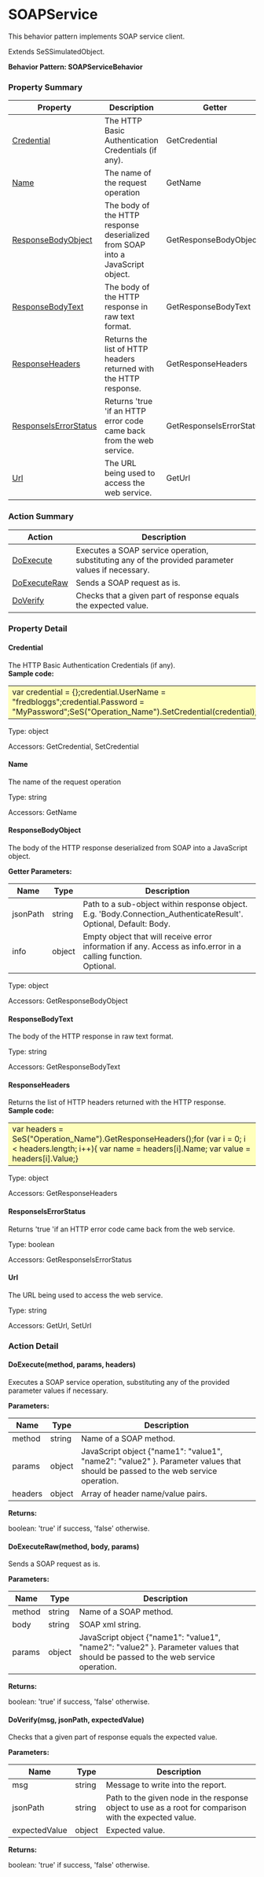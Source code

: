 # SOAPService

This behavior pattern implements SOAP service client.
 
Extends SeSSimulatedObject.





**Behavior Pattern: SOAPServiceBehavior**


<!-- ============================== property summary ========================== -->

	

### Property Summary

| **Property** | **Description** | **Getter** | **Setter** |
| ------------ | --------------- | ---------- | ---------- |
| [Credential](#Credential) | The HTTP Basic Authentication Credentials (if any). | GetCredential | SetCredential |
| [Name](#Name) | The name of the request operation | GetName |  |
| [ResponseBodyObject](#ResponseBodyObject) | The body of the HTTP response deserialized from SOAP into a JavaScript object. | GetResponseBodyObject |  |
| [ResponseBodyText](#ResponseBodyText) | The body of the HTTP response in raw text format. | GetResponseBodyText |  |
| [ResponseHeaders](#ResponseHeaders) | Returns the list of HTTP headers returned with the HTTP response. | GetResponseHeaders |  |
| [ResponseIsErrorStatus](#ResponseIsErrorStatus) | Returns 'true 'if an HTTP error code came back from the web service. | GetResponseIsErrorStatus |  |
| [Url](#Url) | The URL being used to access the web service. | GetUrl | SetUrl |



	
<!-- ============================== action summary ========================== -->



### Action Summary

|  **Action** | **Description** | 
| ----------- | --------------- |
|	[DoExecute](#DoExecute) | Executes a SOAP service operation, substituting any of the provided parameter values if necessary. |
|	[DoExecuteRaw](#DoExecuteRaw) | Sends a SOAP request as is. |
|	[DoVerify](#DoVerify) | Checks that a given part of response equals the expected value. |




<!-- ============================== property detail ========================== -->
	
### Property Detail
		
<a name="Credential"></a>
#### Credential


The HTTP Basic Authentication Credentials (if any).<br><text styleclass="Normal" style="font-weight:bold;" translate="true">Sample code:</text><br><table styleclass="Default" rowcount="1" colcount="1" style="width:100%; background-color:#ffffbb;"><tr style="vertical-align:top"><td><para styleclass="Code Example"><text styleclass="Code Example" translate="true">var credential = {};</text></para><para styleclass="Code Example"><text styleclass="Code Example" translate="true">credential.UserName = "fredbloggs";</text></para><para styleclass="Code Example"><text styleclass="Code Example" translate="true">credential.Password = "MyPassword";</text></para><para styleclass="Code Example"><text styleclass="Code Example" translate="true">SeS("Operation_Name").SetCredential(credential);</text></para><para styleclass="Code Example"><text styleclass="Code Example" translate="true"> </text></para></td></tr></table>

			
	
			
Type: object
			
			
Accessors: GetCredential, SetCredential
			
		
<a name="Name"></a>
#### Name


The name of the request operation

			
	
			
Type: string
			
			
Accessors: GetName
			
		
<a name="ResponseBodyObject"></a>
#### ResponseBodyObject


The body of the HTTP response deserialized from SOAP into a JavaScript object.

			
**Getter Parameters:**

| **Name** | **Type** | **Description** |
| -------- | -------- | --------------- |	
| jsonPath | string | Path to a sub-object within response object. E.g. 'Body.Connection_AuthenticateResult'.<br>Optional, Default: Body. |
| info | object | Empty object that will receive error information if any. Access as info.error in a calling function.<br>Optional. |


	
			
Type: object
			
			
Accessors: GetResponseBodyObject
			
		
<a name="ResponseBodyText"></a>
#### ResponseBodyText


The body of the HTTP response in raw text format.

			
	
			
Type: string
			
			
Accessors: GetResponseBodyText
			
		
<a name="ResponseHeaders"></a>
#### ResponseHeaders


Returns the list of HTTP headers returned with the HTTP response.<br><text styleclass="Normal" style="font-weight:bold;" translate="true">Sample code:</text><br><table styleclass="Default" rowcount="1" colcount="1" style="width:100%; background-color:#ffffbb;"><tr style="vertical-align:top"><td><para styleclass="Code Example"><text styleclass="Code Example" translate="true">var headers = SeS("Operation_Name").GetResponseHeaders();</text></para><para styleclass="Code Example"><text styleclass="Code Example" translate="true">for (var i = 0; i < headers.length; i++)</text></para><para styleclass="Code Example"><text styleclass="Code Example" translate="true">{</text></para><para styleclass="Code Example"><text styleclass="Code Example" translate="true">    var name = headers[i].Name;</text></para><para styleclass="Code Example"><text styleclass="Code Example" translate="true">    var value = headers[i].Value;</text></para><para styleclass="Code Example"><text styleclass="Code Example" translate="true">}</text></para><para styleclass="Code Example"><text styleclass="Code Example" translate="true"> </text></para></td></tr></table>

			
	
			
Type: object
			
			
Accessors: GetResponseHeaders
			
		
<a name="ResponseIsErrorStatus"></a>
#### ResponseIsErrorStatus


Returns 'true 'if an HTTP error code came back from the web service.

			
	
			
Type: boolean
			
			
Accessors: GetResponseIsErrorStatus
			
		
<a name="Url"></a>
#### Url


The URL being used to access the web service.

			
	
			
Type: string
			
			
Accessors: GetUrl, SetUrl
			
		
	
	
<!-- ============================== action detail ========================== -->
	
### Action Detail
		
<a name="DoExecute"></a>    
#### DoExecute(method, params, headers)

Executes a SOAP service operation, substituting any of the provided parameter values if necessary.


**Parameters:**

|	**Name** | **Type** | **Description** |
| ---------- | -------- | --------------- |
| method | string |	Name of a SOAP method. |
| params | object |	JavaScript object {"name1": "value1", "name2": "value2" }. Parameter values that should be passed to the web service operation. |
| headers | object |	Array of header name/value pairs. |




**Returns:**

boolean: 'true' if success, 'false' otherwise.



<a name="see.also.soapservice.doexecute"></a>

<a name="DoExecuteRaw"></a>    
#### DoExecuteRaw(method, body, params)

Sends a SOAP request as is.


**Parameters:**

|	**Name** | **Type** | **Description** |
| ---------- | -------- | --------------- |
| method | string |	Name of a SOAP method. |
| body | string |	SOAP xml string. |
| params | object |	JavaScript object {"name1": "value1", "name2": "value2" }. Parameter values that should be passed to the web service operation. |




**Returns:**

boolean: 'true' if success, 'false' otherwise.



<a name="see.also.soapservice.doexecuteraw"></a>

<a name="DoVerify"></a>    
#### DoVerify(msg, jsonPath, expectedValue)

Checks that a given part of response equals the expected value.


**Parameters:**

|	**Name** | **Type** | **Description** |
| ---------- | -------- | --------------- |
| msg | string |	Message to write into the report. |
| jsonPath | string |	Path to the given node in the response object to use as a root for comparison with the expected value. |
| expectedValue | object |	Expected value. |




**Returns:**

boolean: 'true' if success, 'false' otherwise.



<a name="see.also.soapservice.doverify"></a>

	

